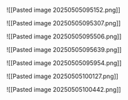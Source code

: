 ![[Pasted image 20250505095152.png]]

![[Pasted image 20250505095307.png]]

![[Pasted image 20250505095506.png]]

![[Pasted image 20250505095639.png]]

![[Pasted image 20250505095954.png]]

![[Pasted image 20250505100127.png]]

![[Pasted image 20250505100442.png]]